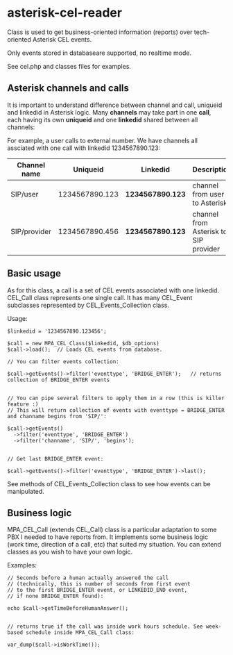 # asterisk-cel-reader
Class is used to get business-oriented information (reports) over tech-oriented Asterisk CEL events.

Only events stored in databaseare supported, no realtime mode.

See cel.php and classes files for examples.

## Asterisk channels and calls
It is important to understand difference between channel and call, uniqueid and linkedid in Asterisk logic. Many **channels** may take part in one **call**, each having its own **uniqueid** and one **linkedid** shared between all channels:

For example, a user calls to external number. We have channels all assciated with one call with linkedid 1234567890.123:

| Channel name | Uniqueid | Linkedid | Description |
| --- | --- | --- | --- |
| SIP/user | 1234567890.123 | **1234567890.123** | channel from user to Asterisk |
| SIP/provider | 1234567890.456 | **1234567890.123** | channel from Asterisk to SIP provider |

## Basic usage
As for this class, a call is a set of CEL events associated with one linkedid. CEL_Call class represents one single call. It has many CEL_Event subclasses represented by CEL_Events_Collection class.

Usage:
```
$linkedid = '1234567890.123456';
  
$call = new MPA_CEL_Class($linkedid, $db_options)
$call->load();  // Loads CEL events from database.

// You can filter events collection:

$call->getEvents()->filter('eventtype', 'BRIDGE_ENTER');   // returns collection of BRIDGE_ENTER events


// You can pipe several filters to apply them in a row (this is killer feature :)
// This will return collection of events with eventtype = BRIDGE_ENTER and channame begins from 'SIP/':

$call->getEvents()
  ->filter('eventtype', 'BRIDGE_ENTER')
  ->filter('channame', 'SIP/', 'begins');


// Get last BRIDGE_ENTER event:

$call->getEvents()->filter('eventtype', 'BRIDGE_ENTER')->last();
```

See methods of CEL_Events_Collection class to see how events can be manipulated.

## Business logic
MPA_CEL_Call (extends CEL_Call) class is a particular adaptation to some PBX I needed to have reports from. It implements some business logic (work time, direction of a call, etc) that suited my situation. You can extend classes as you wish to have your own logic.

Examples:
```
// Seconds before a human actually answered the call 
// (technically, this is number of seconds from first event 
// to the first BRIDGE_ENTER event, or LINKEDID_END event, 
// if none BRIDGE_ENTER found):

echo $call->getTimeBeforeHumanAnswer();


// returns true if the call was inside work hours schedule. See week-based schedule inside MPA_CEL_Call class:

var_dump($call->isWorkTime());
